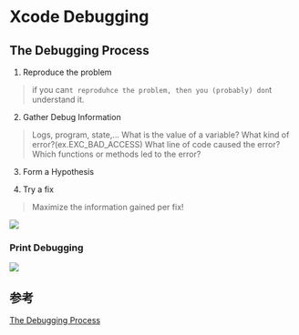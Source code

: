 
# Xcode Debugging


## The Debugging Process

1. Reproduce the problem
> if you can`t reproduhce the problem, then you (probably) don`t understand it.


2. Gather Debug Information
> Logs, program, state,...
> What is the value of a variable?
> What kind of error?(ex.EXC_BAD_ACCESS)
> What line of code caused the error?
> Which functions or methods led to the error?

3. Form a Hypothesis


4. Try a fix
> Maximize the information gained per fix!


![](http://oc98nass3.bkt.clouddn.com/2017-05-21-14953337356733.jpg)


### Print Debugging

![](http://oc98nass3.bkt.clouddn.com/2017-05-21-14953347612931.jpg)


## 参考

[The Debugging Process](https://classroom.udacity.com/courses/ud774/lessons/4377638660/concepts/43903186280923)


